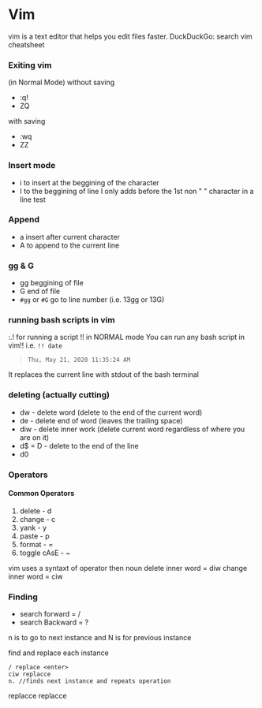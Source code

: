 # Vim

vim is a text editor that helps you edit files faster.
DuckDuckGo: search vim cheatsheet

### Exiting vim
(in Normal Mode)
without saving
- :q! 
- ZQ

with saving
- :wq 
- ZZ

### Insert mode 
- i to insert at the beggining of the character
- I to the beggining of line
I only adds before the 1st non " " character in a line
       test 

### Append
- a insert after current character
- A to append to the current line

### gg & G
- gg beggining of file
- G end of file
- `#gg` or `#G` go to line number (i.e. 13gg or 13G)

### running bash scripts in vim
:.! for running a script
!! in NORMAL mode
You can run any bash script in vim!!
i.e. `!! date`
> ` Thu, May 21, 2020 11:35:24 AM `

It replaces the current line with stdout of the bash terminal

### deleting (actually cutting)
- dw - delete word (delete to the end of the current word)
- de - delete end of word (leaves the trailing space)
- diw - delete inner work (delete current word regardless of where you are on it)
- d$ = D - delete to the end of the line
- d0 

### Operators
#### Common Operators
1. delete - d
1. change - c
1. yank - y
1. paste - p
1. format - =
1. toggle cAsE - ~

vim uses a syntaxt of operator then noun
delete inner word = diw
change inner word = ciw


### Finding 
- search forward = /
- search Backward = ?

n is to go to next instance and N is for previous instance

find and replace each instance
```
/ replace <enter>
ciw replacce
n. //finds next instance and repeats operation
```

replacce
replacce
